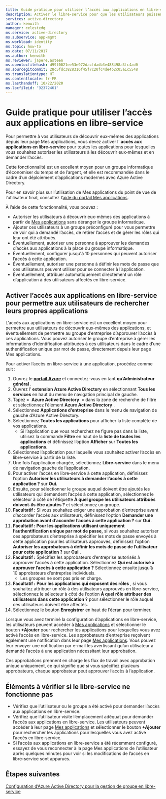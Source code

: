 ```yaml
---
title: Guide pratique pour utiliser l’accès aux applications en libre-service dans Azure AD
description: Activer le libre-service pour que les utilisateurs puissent trouver des applications dans Azure AD
services: active-directory
author: kenwith
manager: celestedg
ms.service: active-directory
ms.subservice: app-mgmt
ms.workload: identity
ms.topic: how-to
ms.date: 07/11/2017
ms.author: kenwith
ms.reviewer: japere,asteen
ms.openlocfilehash: d99f0021ee53e972dacfdadb3e488498a3fc4ad0
ms.sourcegitcommit: 28c5fdc3828316f45f7c20fc4de4b2c05a1c5548
ms.translationtype: HT
ms.contentlocale: fr-FR
ms.lasthandoff: 10/22/2020
ms.locfileid: "92372461"
---
```

# <a name="how-to-use-self-service-application-access"></a>Guide pratique pour utiliser l’accès aux applications en libre-service

Pour permettre à vos utilisateurs de découvrir eux-mêmes des applications depuis leur page Mes applications, vous devez activer l’ **accès aux applications en libre-service** pour toutes les applications pour lesquelles vous souhaitez autoriser les utilisateurs à les découvrir eux-mêmes et en demander l’accès.

Cette fonctionnalité est un excellent moyen pour un groupe informatique d’économiser du temps et de l’argent, et elle est recommandée dans le cadre d’un déploiement d’applications modernes avec Azure Active Directory.

Pour en savoir plus sur l’utilisation de Mes applications du point de vue de l’utilisateur final, consultez l’[aide du portail Mes applications](../user-help/my-apps-portal-end-user-access.md).

À l’aide de cette fonctionnalité, vous pouvez :

-   Autoriser les utilisateurs à découvrir eux-mêmes des applications à partir de [Mes applications](https://myapps.microsoft.com/) sans déranger le groupe informatique.
-   Ajouter ces utilisateurs à un groupe préconfiguré pour vous permettre de voir qui a demandé l’accès, de retirer l’accès et de gérer les rôles qui leur ont été attribués.
-   Éventuellement, autoriser une personne à approuver les demandes d’accès aux applications à la place du groupe informatique.
-   Éventuellement, configurer jusqu'à 10 personnes qui peuvent autoriser l’accès à cette application.
-   Éventuellement, autoriser une personne à définir les mots de passe que ces utilisateurs peuvent utiliser pour se connecter à l’application.
-   Éventuellement, attribuer automatiquement directement un rôle d’application à des utilisateurs affectés en libre-service.

## <a name="enable-self-service-application-access-to-allow-users-to-find-their-own-applications"></a>Activer l’accès aux applications en libre-service pour permettre aux utilisateurs de rechercher leurs propres applications

L’accès aux applications en libre-service est un excellent moyen pour permettre aux utilisateurs de découvrir eux-mêmes des applications, et éventuellement de permettre au groupe d’entreprise d’approuver l’accès à ces applications. Vous pouvez autoriser le groupe d’entreprise à gérer les informations d’identification attribuées à ces utilisateurs dans le cadre d’une authentification unique par mot de passe, directement depuis leur page Mes applications.

Pour activer l’accès en libre-service à une application, procédez comme suit :
1. Ouvrez le [**portail Azure**](https://portal.azure.com/) et connectez-vous en tant **qu’Administrateur général** .
2. Ouvrez l’ **extension Azure Active Directory** en sélectionnant **Tous les services** en haut du menu de navigation principal de gauche.
3. Tapez «  **Azure Active Directory**  » dans la zone de recherche de filtre et sélectionnez l’élément **Azure Active Directory** .
4. Sélectionnez **Applications d’entreprise** dans le menu de navigation de gauche d’Azure Active Directory.
5. Sélectionnez **Toutes les applications** pour afficher la liste complète de vos applications.
   * Si l’application que vous recherchez ne figure pas dans la liste, utilisez la commande **Filtre** en haut de la **liste de toutes les applications** et définissez l’option **Afficher** sur **Toutes les applications.**
6. Sélectionnez l’application pour laquelle vous souhaitez activer l’accès en libre-service à partir de la liste.
7. Une fois l’application chargée, sélectionnez **Libre-service** dans le menu de navigation gauche de l’application.
8. Pour activer l’accès en libre-service à cette application, définissez l’option **Autoriser les utilisateurs à demander l’accès à cette application ?** sur **Oui.**
9. Ensuite, pour sélectionner le groupe auquel doivent être ajoutés les utilisateurs qui demandent l’accès à cette application, sélectionnez le sélecteur à côté de l’étiquette **À quel groupe les utilisateurs attribués doivent-ils être ajoutés ?** et sélectionnez un groupe.
10. **Facultatif :** Si vous souhaitez exiger une approbation d’entreprise avant d’accorder l’accès aux utilisateurs, définissez l’option **Demander une approbation avant d’accorder l’accès à cette application ?** sur **Oui** .
11. **Facultatif : Pour les applications utilisant uniquement l’authentification unique par mot de passe,** si vous souhaitez autoriser ces approbateurs d’entreprise à spécifier les mots de passe envoyés à cette application pour les utilisateurs approuvés, définissez l’option **Autoriser les approbateurs à définir les mots de passe de l’utilisateur pour cette application ?** sur **Oui** .
12. **Facultatif :** Spécifiez les approbateurs d’entreprise autorisés à approuver l’accès à cette application. Sélectionnez **Qui est autorisé à approuver l’accès à cette application ?** Sélectionnez ensuite jusqu’à 10 approbateurs d’entreprise individuels.
    * Les groupes ne sont pas pris en charge.
13. **Facultatif :** **Pour les applications qui exposent des rôles** , si vous souhaitez attribuer un rôle à des utilisateurs approuvés en libre-service, sélectionnez le sélecteur à côté de l’option **À quel rôle attribuer des utilisateurs dans cette application ?** pour sélectionner le rôle auquel ces utilisateurs doivent être affectés.
14. Sélectionnez le bouton **Enregistrer** en haut de l’écran pour terminer.

Lorsque vous avez terminé la configuration d’applications en libre-service, les utilisateurs peuvent accéder à [Mes applications](https://myapps.microsoft.com/) et sélectionner le bouton **+Ajouter** pour rechercher les applications pour lesquelles vous avez activé l’accès en libre-service. Les approbateurs d’entreprise reçoivent également une notification dans leur page [Mes applications](https://myapps.microsoft.com/). Vous pouvez leur envoyer une notification par e-mail les avertissant qu’un utilisateur a demandé l’accès à une application nécessitant leur approbation. 

Ces approbations prennent en charge les flux de travail avec approbation unique uniquement, ce qui signifie que si vous spécifiez plusieurs approbateurs, chaque approbateur peut approuver l’accès à l’application.

## <a name="things-to-check-if-self-service-isnt-working"></a>Éléments à vérifier si le libre-service ne fonctionne pas
-   Vérifiez que l’utilisateur ou le groupe a été activé pour demander l’accès aux applications en libre-service.
-   Vérifiez que l’utilisateur visite l’emplacement adéquat pour demander l’accès aux applications en libre-service. Les utilisateurs peuvent accéder à leur page [Mes applications](https://myapps.microsoft.com/) et sélectionner le bouton **+Ajouter** pour rechercher les applications pour lesquelles vous avez activé l’accès en libre-service.
-   Si l’accès aux applications en libre-service a été récemment configuré, essayez de vous reconnecter à la page Mes applications de l’utilisateur après quelques minutes pour voir si les modifications de l’accès en libre-service sont apparues.

## <a name="next-steps"></a>Étapes suivantes
[Configuration d’Azure Active Directory pour la gestion de groupe en libre-service](../enterprise-users/groups-self-service-management.md)
